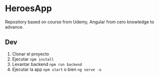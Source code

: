 # HeroesApp
Repository based on course from Udemy, Angular from cero knowledge to advance.

## Dev

1. Clonar el proyecto
2. Ejecutar ```npm install```
3. Levantar backend ```npm run backend```
4. Ejecutar la app ```npm start``` o bien ```ng serve -o```


